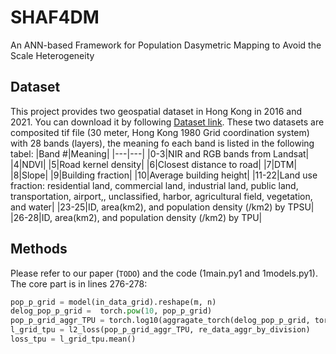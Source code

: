 # SHAF4DM
An ANN-based Framework for Population Dasymetric Mapping to Avoid the Scale Heterogeneity

## Dataset
This project provides two geospatial dataset in Hong Kong in 2016 and 2021. You can download it by following [Dataset link](https://drive.google.com/drive/folders/1-HIdq1tPI3eqSXbCDcV-qN29adj8fgjg?usp=sharing).
These two datasets are composited tif file (30 meter, Hong Kong 1980 Grid coordination system) with 28 bands (layers), the meaning fo each band is listed in the following tabel:
|Band #|Meaning|
|---|---|
|0-3|NIR and RGB bands from Landsat|
|4|NDVI|
|5|Road kernel density|
|6|Closest distance to road|
|7|DTM|
|8|Slope|
|9|Building fraction|
|10|Average building height|
|11-22|Land use fraction: residential land, commercial land, industrial land, public land, transportation, airport,, unclassified, harbor, agricultural field, vegetation, and water|
|23-25|ID, area(km2), and population density (/km2) by TPSU|
|26-28|ID, area(km2), and population density (/km2) by TPU|

## Methods
Please refer to our paper (`TODO`) and the code (1main.py1 and 1models.py1). The core part is in lines 276-278:
```python
pop_p_grid = model(in_data_grid).reshape(m, n)
delog_pop_p_grid =  torch.pow(10, pop_p_grid)
pop_p_grid_aggr_TPU = torch.log10(aggragate_torch(delog_pop_p_grid, torch.from_numpy(RegionMask[1]))[1:]).squeeze(-1)
l_grid_tpu = l2_loss(pop_p_grid_aggr_TPU, re_data_aggr_by_division)
loss_tpu = l_grid_tpu.mean()
```
